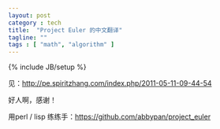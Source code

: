 ```yaml
---
layout: post
category : tech
title:  "Project Euler 的中文翻译"
tagline: ""
tags : [ "math", "algorithm" ] 
---
```

{% include JB/setup %}

见：http://pe.spiritzhang.com/index.php/2011-05-11-09-44-54

好人啊，感谢！

用perl / lisp 练练手：https://github.com/abbypan/project_euler 
